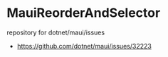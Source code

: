 # MauiReorderAndSelector
repository for dotnet/maui/issues

- https://github.com/dotnet/maui/issues/32223
